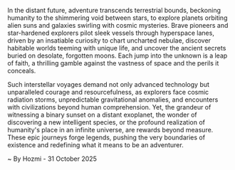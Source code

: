 
In the distant future, adventure transcends terrestrial bounds, beckoning humanity to the shimmering void between stars, to explore planets orbiting alien suns and galaxies swirling with cosmic mysteries. Brave pioneers and star-hardened explorers pilot sleek vessels through hyperspace lanes, driven by an insatiable curiosity to chart uncharted nebulae, discover habitable worlds teeming with unique life, and uncover the ancient secrets buried on desolate, forgotten moons. Each jump into the unknown is a leap of faith, a thrilling gamble against the vastness of space and the perils it conceals.

Such interstellar voyages demand not only advanced technology but unparalleled courage and resourcefulness, as explorers face cosmic radiation storms, unpredictable gravitational anomalies, and encounters with civilizations beyond human comprehension. Yet, the grandeur of witnessing a binary sunset on a distant exoplanet, the wonder of discovering a new intelligent species, or the profound realization of humanity's place in an infinite universe, are rewards beyond measure. These epic journeys forge legends, pushing the very boundaries of existence and redefining what it means to be an adventurer.

~ By Hozmi - 31 October 2025
